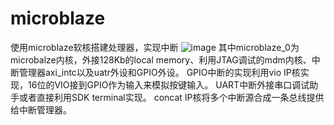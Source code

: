 # microblaze
使用microblaze软核搭建处理器，实现中断
![image](https://user-images.githubusercontent.com/109273341/184079504-895b2743-2305-44b2-8aae-f9891a4ea644.png)
其中microblaze_0为microbalze内核，外接128Kb的local memory、利用JTAG调试的mdm内核、中断管理器axi_intc以及uatr外设和GPIO外设。
GPIO中断的实现利用vio IP核实现，16位的VIO接到GPIO作为输入来模拟按键输入。
UART中断外接串口调试助手或者直接利用SDK terminal实现。
concat IP核将多个中断源合成一条总线提供给中断管理器。
